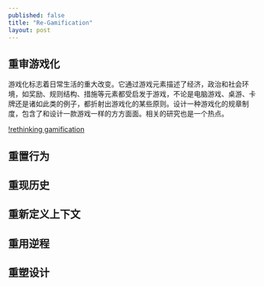 ```yaml
---
published: false
title: "Re-Gamification"
layout: post
---
```


## 重审游戏化

游戏化标志着日常生活的重大改变。它通过游戏元素描述了经济，政治和社会环境，如奖励、规则结构、措施等元素都受启发于游戏，不论是电脑游戏、桌游、卡牌还是诸如此类的例子，都折射出游戏化的某些原则。设计一种游戏化的规章制度，包含了和设计一款游戏一样的方方面面。相关的研究也是一个热点。

[!rethinking gamification](http://gamification-research.org/2014/06/edited-volume-rethinking-gamification-out/)

## 重置行为

## 重现历史

## 重新定义上下文

## 重用逆程

## 重塑设计